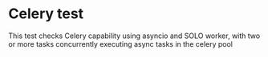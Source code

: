 # Celery test

This test checks Celery capability using asyncio and SOLO worker, with two or more tasks concurrently
executing async tasks in the celery pool
